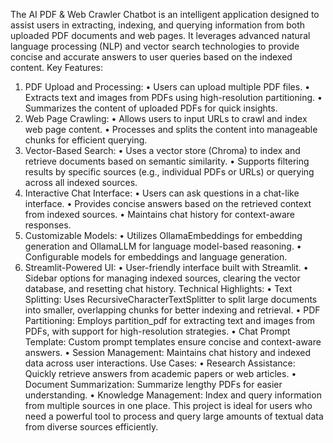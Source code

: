 The AI PDF & Web Crawler Chatbot is an intelligent application designed to assist users in extracting, indexing, and querying information from both uploaded PDF documents and web pages. It leverages advanced natural language processing (NLP) and vector search technologies to provide concise and accurate answers to user queries based on the indexed content.
Key Features:
1.	PDF Upload and Processing:
•	Users can upload multiple PDF files.
•	Extracts text and images from PDFs using high-resolution partitioning.
•	Summarizes the content of uploaded PDFs for quick insights.
2.	Web Page Crawling:
•	Allows users to input URLs to crawl and index web page content.
•	Processes and splits the content into manageable chunks for efficient querying.
3.	Vector-Based Search:
•	Uses a vector store (Chroma) to index and retrieve documents based on semantic similarity.
•	Supports filtering results by specific sources (e.g., individual PDFs or URLs) or querying across all indexed sources.
4.	Interactive Chat Interface:
•	Users can ask questions in a chat-like interface.
•	Provides concise answers based on the retrieved context from indexed sources.
•	Maintains chat history for context-aware responses.
5.	Customizable Models:
•	Utilizes OllamaEmbeddings for embedding generation and OllamaLLM for language model-based reasoning.
•	Configurable models for embeddings and language generation.
6.	Streamlit-Powered UI:
•	User-friendly interface built with Streamlit.
•	Sidebar options for managing indexed sources, clearing the vector database, and resetting chat history.
Technical Highlights:
•	Text Splitting: Uses RecursiveCharacterTextSplitter to split large documents into smaller, overlapping chunks for better indexing and retrieval.
•	PDF Partitioning: Employs partition_pdf for extracting text and images from PDFs, with support for high-resolution strategies.
•	Chat Prompt Template: Custom prompt templates ensure concise and context-aware answers.
•	Session Management: Maintains chat history and indexed data across user interactions.
Use Cases:
•	Research Assistance: Quickly retrieve answers from academic papers or web articles.
•	Document Summarization: Summarize lengthy PDFs for easier understanding.
•	Knowledge Management: Index and query information from multiple sources in one place.
This project is ideal for users who need a powerful tool to process and query large amounts of textual data from diverse sources efficiently.
